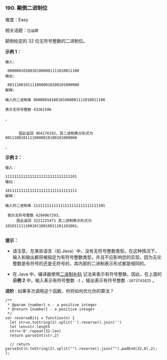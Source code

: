 ### 190. 颠倒二进制位

难度：Easy

相关话题：`位运算`

颠倒给定的 32 位无符号整数的二进制位。







 **示例 1：** 





```
输入:

 00000010100101000001111010011100
输出:

 00111001011110000010100101000000
解释: 

输入的二进制串 00000010100101000001111010011100 

表示无符号整数 43261596

，


      因此返回 964176192，其二进制表示形式为 00111001011110000010100101000000

。
```

 **示例 2：** 





```
输入：

11111111111111111111111111111101
输出：

10111111111111111111111111111111
解释：

输入的二进制串 11111111111111111111111111111101

 表示无符号整数 4294967293，
     因此返回 3221225471 其二进制表示形式为 10101111110010110010011101101001。


```





 **提示：** 





* 请注意，在某些语言（如 Java）中，没有无符号整数类型。在这种情况下，输入和输出都将被指定为有符号整数类型，并且不应影响您的实现，因为无论整数是有符号的还是无符号的，其内部的二进制表示形式都是相同的。

* 在 Java 中，编译器使用[二进制补码](https://baike.baidu.com/item/二进制补码/5295284)
记法来表示有符号整数。因此，在上面的 **示例 2** 中，输入表示有符号整数  `-3` ，输出表示有符号整数  `-1073741825` 。









 **进阶** :
如果多次调用这个函数，你将如何优化你的算法？




```
/**
 * @param {number} n - a positive integer
 * @return {number} - a positive integer
 */
var reverseBits = function(n) {
  let str=n.toString(2).split('').reverse().join('')
  let len=str.length
  str+='0'.repeat(32-len)
  return parseInt(str,2)
  
  // return parseInt(n.toString(2).split("").reverse().join("").padEnd(32,0),2);    
};



```
